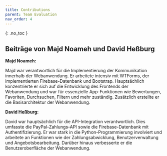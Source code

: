 ```yaml
---
title: Contributions
parent: Team Evaluation
nav_order: 4
---
```


{: .no_toc }

## Beiträge von Majd Noameh und David Heßburg

**Majd Noameh:**

Majd war verantwortlich für die Implementierung der Kommunikation innerhalb der Webanwendung. Er arbeitete intensiv mit WTForms, der implementierten Firebase-Datenbank und Bootstrap. Hauptsächlich konzentrierte er sich auf die Entwicklung des Frontends der Webanwendung und war für essenzielle App-Funktionen wie Bewertungen, Favoriten, Durchsuchen, Filtern und mehr zuständig. Zusätzlich erstellte er die Basisarchitektur der Webanwendung.

**David Heßburg:**

David war hauptsächlich für die API-Integration verantwortlich. Dies umfasste die PayPal-Zahlungs-API sowie die Firebase-Datenbank mit Authentifizierung. Er war stark in die Python-Programmierung involviert und arbeitete an Funktionen wie der Zahlungsabwicklung, Benutzerverwaltung und Angebotsbearbeitung. Darüber hinaus verbesserte er die Benutzeroberfläche der Webanwendung.
